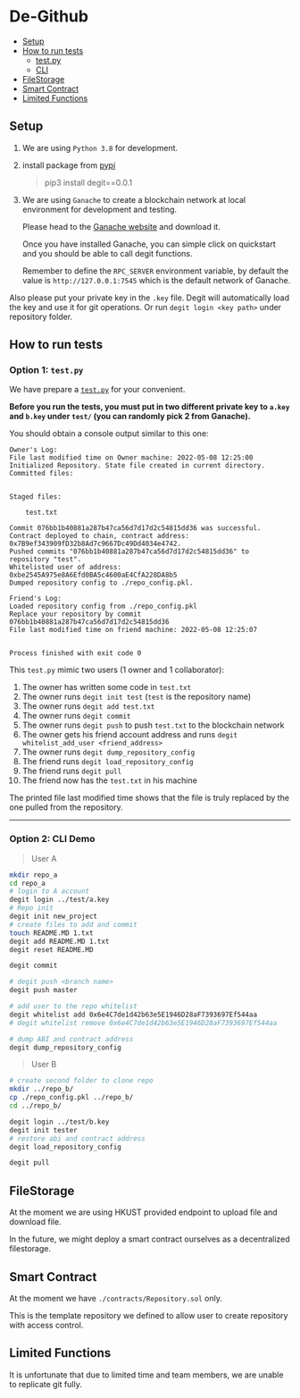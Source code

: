 # De-Github

- [Setup](#setup)
- [How to run tests](#How-to-run-tests)
	- [test.py](#option-1:`test.py`)
	- [CLI](#Option-2:-CLI-Demo)
- [FileStorage](#filestorage)
- [Smart Contract](#smart-contract)
- [Limited Functions](#limited-functions)

## Setup

1. We are using `Python 3.8` for development.

2. install package from [pypi](https://pypi.org/project/degit/0.0.1/)
	>pip3 install degit==0.0.1

3. We are using `Ganache` to create a blockchain network at local environment for development and testing.

	Please head to the [Ganache website](https://trufflesuite.com/ganache/) and download it.

	Once you have installed Ganache, you can simple click on quickstart and you should be able to call degit functions.

	Remember to define the `RPC_SERVER` environment variable, by default the value is `http://127.0.0.1:7545` which is the default network of Ganache.

Also please put your private key in the `.key` file. Degit will automatically load the key and use it for git operations.
Or run `degit login <key path>` under repository folder.

## How to run tests
### Option 1: `test.py`
We have prepare a [`test.py`](test/test.py) for your convenient.

**Before you run the tests, you must put in two different private key to `a.key` and `b.key` under `test/` (you can randomly pick 2 from Ganache).**



You should obtain a console output similar to this one:
```
Owner's Log:
File last modified time on Owner machine: 2022-05-08 12:25:00
Initialized Repository. State file created in current directory.
Committed files:


Staged files:

	test.txt

Commit 076bb1b40881a287b47ca56d7d17d2c54815dd36 was successful.
Contract deployed to chain, contract address: 0x7B9ef343909fD32b8Ad7c9667Dc49Dd4034e4742. 
Pushed commits "076bb1b40881a287b47ca56d7d17d2c54815dd36" to repository "test".
Whitelisted user of address: 0xbe2545A975e8A6Efd0BA5c4600aE4CfA228DA8b5
Dumped repository config to ./repo_config.pkl.

Friend's Log:
Loaded repository config from ./repo_config.pkl
Replace your repository by commit 076bb1b40881a287b47ca56d7d17d2c54815dd36
File last modified time on friend machine: 2022-05-08 12:25:07


Process finished with exit code 0
```

This `test.py` mimic two users (1 owner and 1 collaborator):
1. The owner has written some code in `test.txt`
1. The owner runs `degit init test` (`test` is the repository name)
1. The owner runs `degit add test.txt`
1. The owner runs `degit commit`
1. The owner runs `degit push` to push `test.txt` to the blockchain network
1. The owner gets his friend account address and runs `degit whitelist_add_user <friend_address>`
1. The owner runs `degit dump_repository_config`
1. The friend runs `degit load_repository_config`
1. The friend runs `degit pull`
1. The friend now has the `test.txt` in his machine

The printed file last modified time shows that the file is truly replaced by the one pulled from the repository.

---
### Option 2: CLI Demo
>User A
```bash
mkdir repo_a 
cd repo_a
# login to A account
degit login ../test/a.key
# Repo init
degit init new_project
# create files to add and commit
touch README.MD 1.txt
degit add README.MD 1.txt
degit reset README.MD

degit commit 

# degit push <branch name>
degit push master 

# add user to the repo whitelist
degit whitelist add 0x6e4C7de1d42b63e5E1946D28aF7393697Ef544aa
# degit whitelist remove 0x6e4C7de1d42b63e5E1946D28aF7393697Ef544aa

# dump ABI and contract address 
degit dump_repository_config
```

>User B
```bash
# create second folder to clone repo
mkdir ../repo_b/ 
cp ./repo_config.pkl ../repo_b/
cd ../repo_b/

degit login ../test/b.key
degit init tester
# restore abi and contract address 
degit load_repository_config

degit pull 
```

## FileStorage
At the moment we are using HKUST provided endpoint to upload file and download file. 

In the future, we might deploy a smart contract ourselves as a decentralized filestorage.

## Smart Contract
At the moment we have `./contracts/Repository.sol` only.

This is the template repository we defined to allow user to create repository with access control.

## Limited Functions
It is unfortunate that due to limited time and team members, we are unable to replicate git fully.
